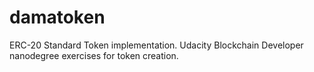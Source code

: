 # damatoken
ERC-20 Standard Token implementation. Udacity Blockchain Developer nanodegree exercises for token creation.
